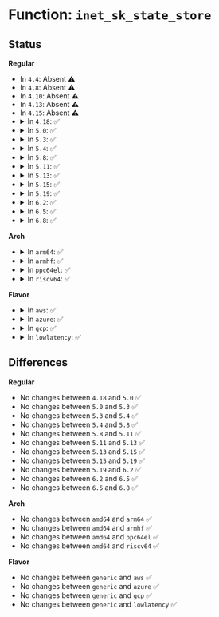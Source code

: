 # Function: <code>inet_sk_state_store</code>

## Status
<b>Regular</b>
<ul>
<li>
In <code>4.4</code>: Absent ⚠️
</li>
<li>
In <code>4.8</code>: Absent ⚠️
</li>
<li>
In <code>4.10</code>: Absent ⚠️
</li>
<li>
In <code>4.13</code>: Absent ⚠️
</li>
<li>
In <code>4.15</code>: Absent ⚠️
</li>
<li>
<details>
<summary>In <code>4.18</code>: ✅</summary>

```c
void inet_sk_state_store(struct sock *sk, int newstate);
```

**Collision:** Unique Global

**Inline:** No

**Transformation:** False

**Instances:**

```
In net/ipv4/af_inet.c (ffffffff8192b530)
Location: net/ipv4/af_inet.c:1285
Inline: False
Direct callers:
  - net/ipv4/inet_connection_sock.c:inet_csk_listen_start
  - net/ipv4/tcp.c:tcp_set_state
```
**Symbols:**

```
ffffffff8192b530-ffffffff8192b5cb: inet_sk_state_store (STB_GLOBAL)
```
</details>
</li>
<li>
<details>
<summary>In <code>5.0</code>: ✅</summary>

```c
void inet_sk_state_store(struct sock *sk, int newstate);
```

**Collision:** Unique Global

**Inline:** No

**Transformation:** False

**Instances:**

```
In net/ipv4/af_inet.c (ffffffff8195a9c0)
Location: net/ipv4/af_inet.c:1285
Inline: False
Direct callers:
  - net/ipv4/inet_connection_sock.c:inet_csk_listen_start
  - net/ipv4/tcp.c:tcp_set_state
```
**Symbols:**

```
ffffffff8195a9c0-ffffffff8195aa5b: inet_sk_state_store (STB_GLOBAL)
```
</details>
</li>
<li>
<details>
<summary>In <code>5.3</code>: ✅</summary>

```c
void inet_sk_state_store(struct sock *sk, int newstate);
```

**Collision:** Unique Global

**Inline:** No

**Transformation:** False

**Instances:**

```
In net/ipv4/af_inet.c (ffffffff819bf5b0)
Location: net/ipv4/af_inet.c:1291
Inline: False
Direct callers:
  - net/ipv4/inet_connection_sock.c:inet_csk_listen_start
  - net/ipv4/tcp.c:tcp_set_state
```
**Symbols:**

```
ffffffff819bf5b0-ffffffff819bf64d: inet_sk_state_store (STB_GLOBAL)
```
</details>
</li>
<li>
<details>
<summary>In <code>5.4</code>: ✅</summary>

```c
void inet_sk_state_store(struct sock *sk, int newstate);
```

**Collision:** Unique Global

**Inline:** No

**Transformation:** False

**Instances:**

```
In net/ipv4/af_inet.c (ffffffff819f61f0)
Location: net/ipv4/af_inet.c:1291
Inline: False
Direct callers:
  - net/ipv4/inet_connection_sock.c:inet_csk_listen_start
  - net/ipv4/tcp.c:tcp_set_state
```
**Symbols:**

```
ffffffff819f61f0-ffffffff819f628d: inet_sk_state_store (STB_GLOBAL)
```
</details>
</li>
<li>
<details>
<summary>In <code>5.8</code>: ✅</summary>

```c
void inet_sk_state_store(struct sock *sk, int newstate);
```

**Collision:** Unique Global

**Inline:** No

**Transformation:** False

**Instances:**

```
In net/ipv4/af_inet.c (ffffffff81ae46f0)
Location: net/ipv4/af_inet.c:1323
Inline: False
Direct callers:
  - net/ipv4/inet_connection_sock.c:inet_csk_listen_start
  - net/ipv4/tcp.c:tcp_set_state
  - net/mptcp/protocol.c:mptcp_shutdown
  - net/mptcp/protocol.c:mptcp_listen
  - net/mptcp/protocol.c:mptcp_stream_connect
  - net/mptcp/protocol.c:mptcp_accept
  - net/mptcp/protocol.c:mptcp_sk_clone
  - net/mptcp/protocol.c:mptcp_close
  - net/mptcp/protocol.c:__mptcp_socket_create
  - net/mptcp/subflow.c:subflow_syn_recv_sock
  - net/mptcp/subflow.c:subflow_syn_recv_sock
  - net/mptcp/subflow.c:subflow_finish_connect
```
**Symbols:**

```
ffffffff81ae46f0-ffffffff81ae476c: inet_sk_state_store (STB_GLOBAL)
```
</details>
</li>
<li>
<details>
<summary>In <code>5.11</code>: ✅</summary>

```c
void inet_sk_state_store(struct sock *sk, int newstate);
```

**Collision:** Unique Global

**Inline:** No

**Transformation:** False

**Instances:**

```
In net/ipv4/af_inet.c (ffffffff81af1650)
Location: net/ipv4/af_inet.c:1321
Inline: False
Direct callers:
  - net/ipv4/inet_connection_sock.c:inet_csk_listen_start
  - net/ipv4/tcp.c:tcp_set_state
  - net/mptcp/protocol.c:mptcp_listen
  - net/mptcp/protocol.c:mptcp_listen
  - net/mptcp/protocol.c:mptcp_stream_connect
  - net/mptcp/protocol.c:mptcp_stream_connect
  - net/mptcp/protocol.c:mptcp_sk_clone
  - net/mptcp/protocol.c:mptcp_close
  - net/mptcp/protocol.c:mptcp_close
  - net/mptcp/protocol.c:__mptcp_check_send_data_fin
  - net/mptcp/protocol.c:__mptcp_check_send_data_fin
  - net/mptcp/protocol.c:mptcp_worker
  - net/mptcp/protocol.c:mptcp_worker
  - net/mptcp/protocol.c:mptcp_worker
  - net/mptcp/protocol.c:mptcp_check_fastclose
  - net/mptcp/subflow.c:subflow_state_change
  - net/mptcp/subflow.c:__mptcp_error_report
  - net/mptcp/subflow.c:subflow_syn_recv_sock
  - net/mptcp/subflow.c:subflow_syn_recv_sock
  - net/mptcp/subflow.c:subflow_syn_recv_sock
  - net/mptcp/subflow.c:subflow_finish_connect
```
**Symbols:**

```
ffffffff81af1650-ffffffff81af16aa: inet_sk_state_store (STB_GLOBAL)
```
</details>
</li>
<li>
<details>
<summary>In <code>5.13</code>: ✅</summary>

```c
void inet_sk_state_store(struct sock *sk, int newstate);
```

**Collision:** Unique Global

**Inline:** No

**Transformation:** False

**Instances:**

```
In net/ipv4/af_inet.c (ffffffff81adce40)
Location: net/ipv4/af_inet.c:1325
Inline: False
Direct callers:
  - net/ipv4/inet_connection_sock.c:inet_csk_listen_start
  - net/ipv4/tcp.c:tcp_set_state
  - net/mptcp/protocol.c:mptcp_listen
  - net/mptcp/protocol.c:mptcp_listen
  - net/mptcp/protocol.c:mptcp_stream_connect
  - net/mptcp/protocol.c:mptcp_stream_connect
  - net/mptcp/protocol.c:mptcp_sk_clone
  - net/mptcp/protocol.c:mptcp_close
  - net/mptcp/protocol.c:mptcp_close
  - net/mptcp/protocol.c:__mptcp_check_send_data_fin
  - net/mptcp/protocol.c:__mptcp_check_send_data_fin
  - net/mptcp/protocol.c:mptcp_worker
  - net/mptcp/protocol.c:mptcp_worker
  - net/mptcp/protocol.c:mptcp_worker
  - net/mptcp/protocol.c:mptcp_worker
  - net/mptcp/subflow.c:__mptcp_error_report
  - net/mptcp/subflow.c:subflow_syn_recv_sock
  - net/mptcp/subflow.c:subflow_syn_recv_sock
  - net/mptcp/subflow.c:subflow_syn_recv_sock
  - net/mptcp/subflow.c:mptcp_set_connected
```
**Symbols:**

```
ffffffff81adce40-ffffffff81adce9a: inet_sk_state_store (STB_GLOBAL)
```
</details>
</li>
<li>
<details>
<summary>In <code>5.15</code>: ✅</summary>

```c
void inet_sk_state_store(struct sock *sk, int newstate);
```

**Collision:** Unique Global

**Inline:** No

**Transformation:** False

**Instances:**

```
In net/ipv4/af_inet.c (ffffffff81b9c230)
Location: net/ipv4/af_inet.c:1327
Inline: False
Direct callers:
  - net/ipv4/inet_connection_sock.c:inet_csk_listen_start
  - net/ipv4/tcp.c:tcp_set_state
  - net/mptcp/protocol.c:mptcp_listen
  - net/mptcp/protocol.c:mptcp_listen
  - net/mptcp/protocol.c:mptcp_stream_connect
  - net/mptcp/protocol.c:mptcp_stream_connect
  - net/mptcp/protocol.c:mptcp_sk_clone
  - net/mptcp/protocol.c:mptcp_close
  - net/mptcp/protocol.c:mptcp_close
  - net/mptcp/protocol.c:__mptcp_check_send_data_fin
  - net/mptcp/protocol.c:__mptcp_check_send_data_fin
  - net/mptcp/protocol.c:mptcp_worker
  - net/mptcp/protocol.c:mptcp_worker
  - net/mptcp/protocol.c:mptcp_worker
  - net/mptcp/protocol.c:mptcp_worker
  - net/mptcp/subflow.c:__mptcp_error_report
  - net/mptcp/subflow.c:subflow_syn_recv_sock
  - net/mptcp/subflow.c:subflow_syn_recv_sock
  - net/mptcp/subflow.c:subflow_syn_recv_sock
  - net/mptcp/subflow.c:mptcp_set_connected
```
**Symbols:**

```
ffffffff81b9c230-ffffffff81b9c287: inet_sk_state_store (STB_GLOBAL)
```
</details>
</li>
<li>
<details>
<summary>In <code>5.19</code>: ✅</summary>

```c
void inet_sk_state_store(struct sock *sk, int newstate);
```

**Collision:** Unique Global

**Inline:** No

**Transformation:** False

**Instances:**

```
In net/ipv4/af_inet.c (ffffffff81d2e180)
Location: net/ipv4/af_inet.c:1322
Inline: False
Direct callers:
  - net/ipv4/inet_connection_sock.c:inet_csk_listen_start
  - net/ipv4/tcp.c:tcp_set_state
  - net/mptcp/protocol.c:mptcp_listen
  - net/mptcp/protocol.c:mptcp_listen
  - net/mptcp/protocol.c:mptcp_stream_connect
  - net/mptcp/protocol.c:mptcp_stream_connect
  - net/mptcp/protocol.c:mptcp_sk_clone
  - net/mptcp/protocol.c:mptcp_disconnect
  - net/mptcp/protocol.c:mptcp_close
  - net/mptcp/protocol.c:mptcp_close
  - net/mptcp/protocol.c:__mptcp_check_send_data_fin
  - net/mptcp/protocol.c:__mptcp_check_send_data_fin
  - net/mptcp/protocol.c:mptcp_worker
  - net/mptcp/protocol.c:mptcp_worker
  - net/mptcp/protocol.c:mptcp_worker
  - net/mptcp/protocol.c:mptcp_worker
  - net/mptcp/subflow.c:__mptcp_error_report
  - net/mptcp/subflow.c:subflow_syn_recv_sock
  - net/mptcp/subflow.c:subflow_syn_recv_sock
  - net/mptcp/subflow.c:subflow_syn_recv_sock
  - net/mptcp/subflow.c:mptcp_set_connected
```
**Symbols:**

```
ffffffff81d2e180-ffffffff81d2e1f3: inet_sk_state_store (STB_GLOBAL)
```
</details>
</li>
<li>
<details>
<summary>In <code>6.2</code>: ✅</summary>

```c
void inet_sk_state_store(struct sock *sk, int newstate);
```

**Collision:** Unique Global

**Inline:** No

**Transformation:** False

**Instances:**

```
In net/ipv4/af_inet.c (ffffffff81ef60d0)
Location: net/ipv4/af_inet.c:1342
Inline: False
Direct callers:
  - net/ipv4/inet_connection_sock.c:inet_csk_listen_start
  - net/ipv4/tcp.c:tcp_set_state
  - net/mptcp/protocol.c:mptcp_listen
  - net/mptcp/protocol.c:mptcp_listen
  - net/mptcp/protocol.c:mptcp_connect
  - net/mptcp/protocol.c:mptcp_connect
  - net/mptcp/protocol.c:mptcp_sk_clone
  - net/mptcp/protocol.c:__mptcp_close
  - net/mptcp/protocol.c:__mptcp_close
  - net/mptcp/protocol.c:__mptcp_close
  - net/mptcp/protocol.c:__mptcp_close
  - net/mptcp/protocol.c:__mptcp_check_send_data_fin
  - net/mptcp/protocol.c:__mptcp_check_send_data_fin
  - net/mptcp/protocol.c:mptcp_worker
  - net/mptcp/protocol.c:mptcp_worker
  - net/mptcp/protocol.c:mptcp_worker
  - net/mptcp/protocol.c:mptcp_worker
  - net/mptcp/subflow.c:__mptcp_error_report
  - net/mptcp/subflow.c:subflow_syn_recv_sock
  - net/mptcp/subflow.c:subflow_syn_recv_sock
  - net/mptcp/subflow.c:subflow_syn_recv_sock
  - net/mptcp/subflow.c:mptcp_set_connected
```
**Symbols:**

```
ffffffff81ef60d0-ffffffff81ef6143: inet_sk_state_store (STB_GLOBAL)
```
</details>
</li>
<li>
<details>
<summary>In <code>6.5</code>: ✅</summary>

```c
void inet_sk_state_store(struct sock *sk, int newstate);
```

**Collision:** Unique Global

**Inline:** No

**Transformation:** False

**Instances:**

```
In net/ipv4/af_inet.c (ffffffff81f55b30)
Location: net/ipv4/af_inet.c:1341
Inline: False
Direct callers:
  - net/ipv4/inet_connection_sock.c:inet_csk_listen_start
  - net/ipv4/tcp.c:tcp_set_state
  - net/mptcp/protocol.c:mptcp_stream_accept
  - net/mptcp/protocol.c:mptcp_listen
  - net/mptcp/protocol.c:mptcp_listen
  - net/mptcp/protocol.c:mptcp_connect
  - net/mptcp/protocol.c:mptcp_connect
  - net/mptcp/protocol.c:mptcp_sk_clone_init
  - net/mptcp/protocol.c:mptcp_disconnect
  - net/mptcp/protocol.c:__mptcp_close
  - net/mptcp/protocol.c:__mptcp_close
  - net/mptcp/protocol.c:__mptcp_close
  - net/mptcp/protocol.c:__mptcp_close
  - net/mptcp/protocol.c:__mptcp_unaccepted_force_close
  - net/mptcp/protocol.c:mptcp_worker
  - net/mptcp/protocol.c:mptcp_worker
  - net/mptcp/protocol.c:mptcp_worker
  - net/mptcp/protocol.c:mptcp_worker
  - net/mptcp/subflow.c:__mptcp_error_report
  - net/mptcp/subflow.c:mptcp_set_connected
  - net/mptcp/pm_netlink.c:mptcp_pm_nl_create_listen_socket
```
**Symbols:**

```
ffffffff81f55b30-ffffffff81f55ba3: inet_sk_state_store (STB_GLOBAL)
```
</details>
</li>
<li>
<details>
<summary>In <code>6.8</code>: ✅</summary>

```c
void inet_sk_state_store(struct sock *sk, int newstate);
```

**Collision:** Unique Global

**Inline:** No

**Transformation:** False

**Instances:**

```
In net/ipv4/af_inet.c (ffffffff8201c010)
Location: net/ipv4/af_inet.c:1361
Inline: False
Direct callers:
  - net/ipv4/inet_connection_sock.c:inet_csk_listen_start
  - net/ipv4/tcp.c:tcp_set_state
  - net/mptcp/protocol.c:mptcp_stream_accept
  - net/mptcp/protocol.c:mptcp_listen
  - net/mptcp/protocol.c:mptcp_connect
  - net/mptcp/protocol.c:mptcp_connect
  - net/mptcp/protocol.c:mptcp_sk_clone_init
  - net/mptcp/protocol.c:mptcp_disconnect
  - net/mptcp/protocol.c:__mptcp_close
  - net/mptcp/protocol.c:__mptcp_close
  - net/mptcp/protocol.c:__mptcp_close
  - net/mptcp/protocol.c:__mptcp_unaccepted_force_close
  - net/mptcp/protocol.c:mptcp_worker
  - net/mptcp/protocol.c:mptcp_worker
  - net/mptcp/protocol.c:mptcp_worker
  - net/mptcp/protocol.c:mptcp_worker
  - net/mptcp/protocol.c:__mptcp_close_ssk
  - net/mptcp/protocol.c:__mptcp_close_ssk
  - net/mptcp/protocol.c:__mptcp_error_report
  - net/mptcp/pm_netlink.c:mptcp_pm_nl_create_listen_socket
```
**Symbols:**

```
ffffffff8201c010-ffffffff8201c083: inet_sk_state_store (STB_GLOBAL)
```
</details>
</li>
</ul>
<b>Arch</b>
<ul>
<li>
<details>
<summary>In <code>arm64</code>: ✅</summary>

```c
void inet_sk_state_store(struct sock *sk, int newstate);
```

**Collision:** Unique Global

**Inline:** No

**Transformation:** False

**Instances:**

```
In net/ipv4/af_inet.c (ffff800010cacad8)
Location: net/ipv4/af_inet.c:1291
Inline: False
Direct callers:
  - net/ipv4/inet_connection_sock.c:inet_csk_listen_start
  - net/ipv4/tcp.c:tcp_set_state
```
**Symbols:**

```
ffff800010cacad8-ffff800010cacbbc: inet_sk_state_store (STB_GLOBAL)
```
</details>
</li>
<li>
<details>
<summary>In <code>armhf</code>: ✅</summary>

```c
void inet_sk_state_store(struct sock *sk, int newstate);
```

**Collision:** Unique Global

**Inline:** No

**Transformation:** False

**Instances:**

```
In net/ipv4/af_inet.c (c0db9090)
Location: net/ipv4/af_inet.c:1291
Inline: False
Direct callers:
  - net/ipv4/inet_connection_sock.c:inet_csk_listen_start
  - net/ipv4/tcp.c:tcp_set_state
```
**Symbols:**

```
c0db9090-c0db9180: inet_sk_state_store (STB_GLOBAL)
```
</details>
</li>
<li>
<details>
<summary>In <code>ppc64el</code>: ✅</summary>

```c
void inet_sk_state_store(struct sock *sk, int newstate);
```

**Collision:** Unique Global

**Inline:** No

**Transformation:** False

**Instances:**

```
In net/ipv4/af_inet.c (c000000000dc2b40)
Location: net/ipv4/af_inet.c:1291
Inline: False
Direct callers:
  - net/ipv4/inet_connection_sock.c:inet_csk_listen_start
  - net/ipv4/tcp.c:tcp_set_state
```
**Symbols:**

```
c000000000dc2b40-c000000000dc2c60: inet_sk_state_store (STB_GLOBAL)
```
</details>
</li>
<li>
<details>
<summary>In <code>riscv64</code>: ✅</summary>

```c
void inet_sk_state_store(struct sock *sk, int newstate);
```

**Collision:** Unique Global

**Inline:** No

**Transformation:** False

**Instances:**

```
In net/ipv4/af_inet.c (ffffffe0008069ec)
Location: net/ipv4/af_inet.c:1291
Inline: False
Direct callers:
  - net/ipv4/inet_connection_sock.c:inet_csk_listen_start
  - net/ipv4/tcp.c:tcp_set_state
```
**Symbols:**

```
ffffffe0008069ec-ffffffe000806a8c: inet_sk_state_store (STB_GLOBAL)
```
</details>
</li>
</ul>
<b>Flavor</b>
<ul>
<li>
<details>
<summary>In <code>aws</code>: ✅</summary>

```c
void inet_sk_state_store(struct sock *sk, int newstate);
```

**Collision:** Unique Global

**Inline:** No

**Transformation:** False

**Instances:**

```
In net/ipv4/af_inet.c (ffffffff81995f90)
Location: net/ipv4/af_inet.c:1291
Inline: False
Direct callers:
  - net/ipv4/inet_connection_sock.c:inet_csk_listen_start
  - net/ipv4/tcp.c:tcp_set_state
```
**Symbols:**

```
ffffffff81995f90-ffffffff8199602d: inet_sk_state_store (STB_GLOBAL)
```
</details>
</li>
<li>
<details>
<summary>In <code>azure</code>: ✅</summary>

```c
void inet_sk_state_store(struct sock *sk, int newstate);
```

**Collision:** Unique Global

**Inline:** No

**Transformation:** False

**Instances:**

```
In net/ipv4/af_inet.c (ffffffff8194fa50)
Location: net/ipv4/af_inet.c:1291
Inline: False
Direct callers:
  - net/ipv4/inet_connection_sock.c:inet_csk_listen_start
  - net/ipv4/tcp.c:tcp_set_state
```
**Symbols:**

```
ffffffff8194fa50-ffffffff8194faed: inet_sk_state_store (STB_GLOBAL)
```
</details>
</li>
<li>
<details>
<summary>In <code>gcp</code>: ✅</summary>

```c
void inet_sk_state_store(struct sock *sk, int newstate);
```

**Collision:** Unique Global

**Inline:** No

**Transformation:** False

**Instances:**

```
In net/ipv4/af_inet.c (ffffffff81a00830)
Location: net/ipv4/af_inet.c:1291
Inline: False
Direct callers:
  - net/ipv4/inet_connection_sock.c:inet_csk_listen_start
  - net/ipv4/tcp.c:tcp_set_state
```
**Symbols:**

```
ffffffff81a00830-ffffffff81a008cd: inet_sk_state_store (STB_GLOBAL)
```
</details>
</li>
<li>
<details>
<summary>In <code>lowlatency</code>: ✅</summary>

```c
void inet_sk_state_store(struct sock *sk, int newstate);
```

**Collision:** Unique Global

**Inline:** No

**Transformation:** False

**Instances:**

```
In net/ipv4/af_inet.c (ffffffff81a0acf0)
Location: net/ipv4/af_inet.c:1291
Inline: False
Direct callers:
  - net/ipv4/inet_connection_sock.c:inet_csk_listen_start
  - net/ipv4/tcp.c:tcp_set_state
```
**Symbols:**

```
ffffffff81a0acf0-ffffffff81a0ada2: inet_sk_state_store (STB_GLOBAL)
```
</details>
</li>
</ul>

## Differences
<b>Regular</b>
<ul>
<li>
No changes between <code>4.18</code> and <code>5.0</code> ✅
</li>
<li>
No changes between <code>5.0</code> and <code>5.3</code> ✅
</li>
<li>
No changes between <code>5.3</code> and <code>5.4</code> ✅
</li>
<li>
No changes between <code>5.4</code> and <code>5.8</code> ✅
</li>
<li>
No changes between <code>5.8</code> and <code>5.11</code> ✅
</li>
<li>
No changes between <code>5.11</code> and <code>5.13</code> ✅
</li>
<li>
No changes between <code>5.13</code> and <code>5.15</code> ✅
</li>
<li>
No changes between <code>5.15</code> and <code>5.19</code> ✅
</li>
<li>
No changes between <code>5.19</code> and <code>6.2</code> ✅
</li>
<li>
No changes between <code>6.2</code> and <code>6.5</code> ✅
</li>
<li>
No changes between <code>6.5</code> and <code>6.8</code> ✅
</li>
</ul>
<b>Arch</b>
<ul>
<li>
No changes between <code>amd64</code> and <code>arm64</code> ✅
</li>
<li>
No changes between <code>amd64</code> and <code>armhf</code> ✅
</li>
<li>
No changes between <code>amd64</code> and <code>ppc64el</code> ✅
</li>
<li>
No changes between <code>amd64</code> and <code>riscv64</code> ✅
</li>
</ul>
<b>Flavor</b>
<ul>
<li>
No changes between <code>generic</code> and <code>aws</code> ✅
</li>
<li>
No changes between <code>generic</code> and <code>azure</code> ✅
</li>
<li>
No changes between <code>generic</code> and <code>gcp</code> ✅
</li>
<li>
No changes between <code>generic</code> and <code>lowlatency</code> ✅
</li>
</ul>
